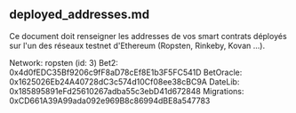 ## deployed_addresses.md
Ce document doit renseigner les addresses de vos smart contrats déployés sur l'un des réseaux testnet d'Ethereum (Ropsten, Rinkeby, Kovan ...). 

Network: ropsten (id: 3)
  Bet2: 0x4d0fEDC35Bf9206c9fF8aD78cEf8E1b3F5FC541D
  BetOracle: 0x1625026Eb24A40728dC3c574d10Cf08ee38cBC9A
  DateLib: 0x185895891eFd25610267adba55c3ebD41d672848
  Migrations: 0xCD661A39A99ada092e969B8c86994dBE8a547783
